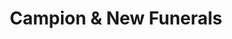 ---
title: "Campion & New Funerals"
url: /evesham/campion-and-new-funerals/
shop: funeral directors
---